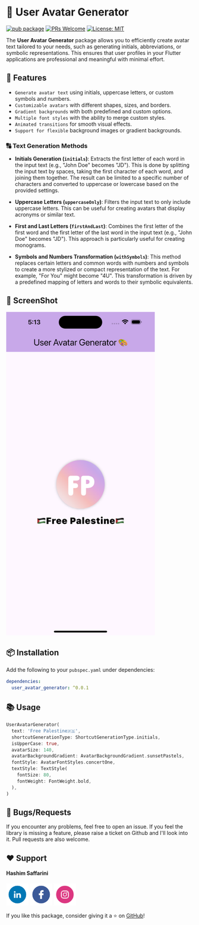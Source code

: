 # 🎨 User Avatar Generator

[![pub package](https://img.shields.io/pub/v/user_avatar_generator.svg?color=success&style=flat-square)](https://pub.dartlang.org/packages/user_avatar_generator)
[![PRs Welcome](https://img.shields.io/badge/PRs-welcome-success.svg?style=flat-square)](https://github.com/HashimSaffarini/user_avatar_generator/pulls)
[![License: MIT](https://img.shields.io/badge/License-MIT-blue.svg)](https://opensource.org/licenses/MIT)

The **User Avatar Generator** package allows you to efficiently create avatar text tailored to your needs, such as generating initials, abbreviations, or symbolic representations. This ensures that user profiles in your Flutter applications are professional and meaningful with minimal effort.

## 🎯 Features
- `Generate avatar text` using initials, uppercase letters, or custom symbols and numbers.
- `Customizable avatars` with different shapes, sizes, and borders.
- `Gradient backgrounds` with both predefined and custom options.
- `Multiple font styles` with the ability to merge custom styles.
- `Animated transitions` for smooth visual effects.
- `Support for flexible` background images or gradient backgrounds.

### 🔠 Text Generation Methods
- **Initials Generation (`initials`)**: Extracts the first letter of each word in the input text (e.g., "John Doe" becomes "JD"). This is done by splitting the input text by spaces, taking the first character of each word, and joining them together. The result can be limited to a specific number of characters and converted to uppercase or lowercase based on the provided settings.

- **Uppercase Letters (`uppercaseOnly`)**: Filters the input text to only include uppercase letters. This can be useful for creating avatars that display acronyms or similar text.

- **First and Last Letters (`firstAndLast`)**: Combines the first letter of the first word and the first letter of the last word in the input text (e.g., "John Doe" becomes "JD"). This approach is particularly useful for creating monograms.

- **Symbols and Numbers Transformation (`withSymbols`)**: This method replaces certain letters and common words with numbers and symbols to create a more stylized or compact representation of the text. For example, "For You" might become "4U". This transformation is driven by a predefined mapping of letters and words to their symbolic equivalents.

## 📸 ScreenShot

<img src="https://github.com/hashimsaffarini/User_Avatar_Generator/blob/main/lib/assets/images/screen.png" width="400">

## 📦 Installation

Add the following to your `pubspec.yaml` under dependencies:

```yaml
dependencies:
  user_avatar_generator: ^0.0.1
```
## 📚 Usage

```dart
UserAvatarGenerator(
  text: 'Free Palestine🇵🇸',
  shortcutGenerationType: ShortcutGenerationType.initials,
  isUpperCase: true,
  avatarSize: 140,
  avatarBackgroundGradient: AvatarBackgroundGradient.sunsetPastels,
  fontStyle: AvatarFontStyles.concertOne,
  textStyle: TextStyle(
    fontSize: 80,
    fontWeight: FontWeight.bold,
  ),
)
```
## 🐛 Bugs/Requests

If you encounter any problems, feel free to open an issue. If you feel the library is
missing a feature, please raise a ticket on Github and I'll look into it.
Pull requests are also welcome.

## ❤️ Support
#### **Hashim Saffarini**
<p>
<a href="https://linkedin.com/in/hashim-saffarini/"><img src="https://github.com/aritraroy/social-icons/blob/master/linkedin-icon.png?raw=true" width="60"></a>
<a href="https://facebook.com/hashim.saffarini.3/"><img src="https://github.com/aritraroy/social-icons/blob/master/facebook-icon.png?raw=true" width="60"></a>
<a href="https://instagram.com/hashim.saffarini1/"><img src="https://github.com/aritraroy/social-icons/blob/master/instagram-icon.png?raw=true" width="60"></a>
</p>

If you like this package, consider giving it a ⭐️ on [GitHub](https://github.com/HashimSaffarini/user_avatar_generator)!


